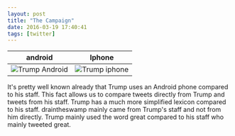 ```yaml
---
layout: post
title: "The Campaign"
date: 2016-03-19 17:40:41
tags: [twitter]
---
```


android             |  Iphone
:-------------------------:|:-------------------------:
![Trump Android]({{site.baseurl}}/assets/campaign/trump_android.png) |  ![Trump iphone]({{site.baseurl}}/assets/campaign/trump_iphone.png)

It's pretty well known already that Trump uses an Android phone compared to his staff. This fact allows us to compare tweets directly
from Trump and tweets from his staff. Trump has a much more simplified lexicon compared to his staff. draintheswamp mainly came from Trump's
staff and not from him directly. Trump mainly used the word great compared to his staff who mainly tweeted great.
